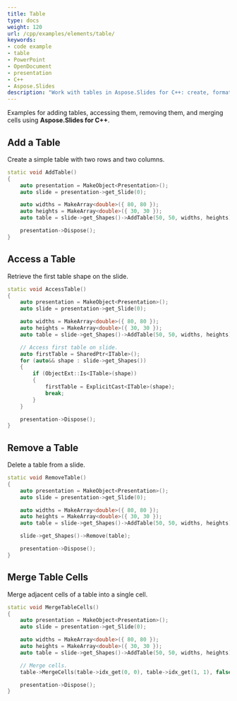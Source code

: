 ```yaml
---
title: Table
type: docs
weight: 120
url: /cpp/examples/elements/table/
keywords:
- code example
- table
- PowerPoint
- OpenDocument
- presentation
- C++
- Aspose.Slides
description: "Work with tables in Aspose.Slides for C++: create, format, merge cells, apply styles, import data, and export with C++ examples for PPT, PPTX, and ODP."
---
```


Examples for adding tables, accessing them, removing them, and merging cells using **Aspose.Slides for C++**.

## **Add a Table**

Create a simple table with two rows and two columns.

```cpp
static void AddTable()
{
    auto presentation = MakeObject<Presentation>();
    auto slide = presentation->get_Slide(0);

    auto widths = MakeArray<double>({ 80, 80 });
    auto heights = MakeArray<double>({ 30, 30 });
    auto table = slide->get_Shapes()->AddTable(50, 50, widths, heights);

    presentation->Dispose();
}
```

## **Access a Table**

Retrieve the first table shape on the slide.

```cpp
static void AccessTable()
{
    auto presentation = MakeObject<Presentation>();
    auto slide = presentation->get_Slide(0);

    auto widths = MakeArray<double>({ 80, 80 });
    auto heights = MakeArray<double>({ 30, 30 });
    auto table = slide->get_Shapes()->AddTable(50, 50, widths, heights);

    // Access first table on slide.
    auto firstTable = SharedPtr<ITable>();
    for (auto&& shape : slide->get_Shapes())
    {
        if (ObjectExt::Is<ITable>(shape))
        {
            firstTable = ExplicitCast<ITable>(shape);
            break;
        }
    }

    presentation->Dispose();
}
```

## **Remove a Table**

Delete a table from a slide.

```cpp
static void RemoveTable()
{
    auto presentation = MakeObject<Presentation>();
    auto slide = presentation->get_Slide(0);

    auto widths = MakeArray<double>({ 80, 80 });
    auto heights = MakeArray<double>({ 30, 30 });
    auto table = slide->get_Shapes()->AddTable(50, 50, widths, heights);

    slide->get_Shapes()->Remove(table);

    presentation->Dispose();
}
```

## **Merge Table Cells**

Merge adjacent cells of a table into a single cell.

```cpp
static void MergeTableCells()
{
    auto presentation = MakeObject<Presentation>();
    auto slide = presentation->get_Slide(0);

    auto widths = MakeArray<double>({ 80, 80 });
    auto heights = MakeArray<double>({ 30, 30 });
    auto table = slide->get_Shapes()->AddTable(50, 50, widths, heights);

    // Merge cells.
    table->MergeCells(table->idx_get(0, 0), table->idx_get(1, 1), false);

    presentation->Dispose();
}
```
